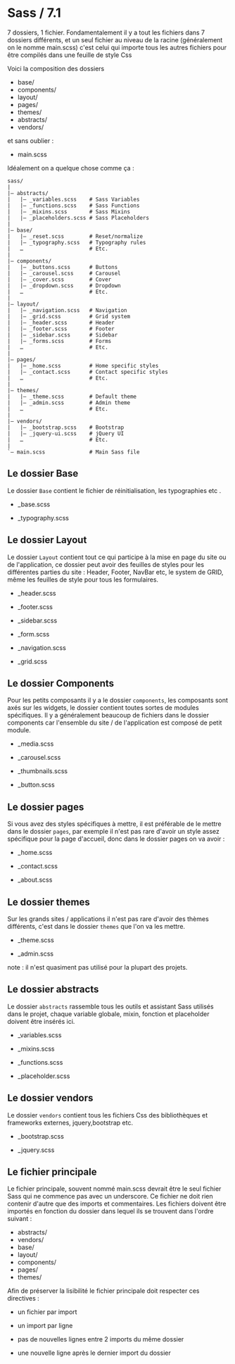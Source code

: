 # Sass / 7.1 

7 dossiers, 1 fichier. Fondamentalement il y a tout les fichiers dans 7 dossiers différents, et un seul fichier au niveau de la racine (généralement on le nomme main.scss) c'est celui qui importe tous les autres fichiers pour être compilés dans une feuille de style Css

Voici la composition des dossiers

*   base/
*   components/
*   layout/
*   pages/
*   themes/
*   abstracts/
*   vendors/

et sans oublier :

*   main.scss

Idéalement on a quelque chose comme ça :
```
sass/
|
|– abstracts/
|   |– _variables.scss    # Sass Variables
|   |– _functions.scss    # Sass Functions
|   |– _mixins.scss       # Sass Mixins
|   |– _placeholders.scss # Sass Placeholders
|
|– base/
|   |– _reset.scss        # Reset/normalize
|   |– _typography.scss   # Typography rules
|   …                     # Etc.
|
|– components/
|   |– _buttons.scss      # Buttons
|   |– _carousel.scss     # Carousel
|   |– _cover.scss        # Cover
|   |– _dropdown.scss     # Dropdown
|   …                     # Etc.
|
|– layout/
|   |– _navigation.scss   # Navigation
|   |– _grid.scss         # Grid system
|   |– _header.scss       # Header
|   |– _footer.scss       # Footer
|   |– _sidebar.scss      # Sidebar
|   |– _forms.scss        # Forms
|   …                     # Etc.
|
|– pages/
|   |– _home.scss         # Home specific styles
|   |– _contact.scss      # Contact specific styles
|   …                     # Etc.
|
|– themes/
|   |– _theme.scss        # Default theme
|   |– _admin.scss        # Admin theme
|   …                     # Etc.
|
|– vendors/
|   |– _bootstrap.scss    # Bootstrap
|   |– _jquery-ui.scss    # jQuery UI
|   …                     # Etc.
|
`– main.scss              # Main Sass file
```

## Le dossier Base

Le dossier `Base` contient le fichier de réinitialisation, les typographies etc .

*   _base.scss

*   _typography.scss

## Le dossier Layout 

Le dossier `Layout` contient tout ce qui participe à la mise en page du site ou de l'application, ce dossier
peut avoir des feuilles de styles pour les différentes parties du site : Header, Footer, NavBar etc, le system de GRID, même les feuilles de style pour tous les formulaires.

*   _header.scss

*   _footer.scss

*   _sidebar.scss

*   _form.scss

*   _navigation.scss

*   _grid.scss

## Le dossier Components

Pour les petits composants il y a le dossier `components`, les composants sont axés sur les widgets, le dossier contient toutes sortes de modules spécifiques. Il y a généralement beaucoup de fichiers dans le dossier components car l'ensemble du site / de l'application est composé de petit module.

*   _media.scss

*   _carousel.scss

*   _thumbnails.scss

*   _button.scss

## Le dossier pages

Si vous avez des styles spécifiques à mettre, il est préférable de le mettre dans le dossier `pages`, par exemple il n'est pas rare d'avoir un style assez spécifique pour la page d'accueil, donc dans le dossier pages on va avoir : 

*   _home.scss

*   _contact.scss

*   _about.scss

## Le dossier themes

Sur les grands sites / applications il n'est pas rare d'avoir des thèmes différents, c'est dans le dossier `themes` que l'on va les mettre.

*   _theme.scss

*   _admin.scss

note : il n'est quasiment pas utilisé pour la plupart des projets.

## Le dossier abstracts

Le dossier `abstracts` rassemble tous les outils et assistant Sass utilisés dans le projet, chaque variable globale, mixin, fonction et placeholder doivent être insérés ici.

*   _variables.scss

*   _mixins.scss

*   _functions.scss

*   _placeholder.scss

## Le dossier vendors

Le dossier `vendors` contient tous les fichiers Css des bibliothèques et frameworks externes, jquery,bootstrap etc. 

*   _bootstrap.scss

*   _jquery.scss

## Le fichier principale

Le fichier principale, souvent nommé main.scss devrait être le seul fichier Sass qui ne commence pas avec un underscore. Ce fichier ne doit rien contenir d'autre que des imports et commentaires. Les fichiers doivent être importés en fonction du dossier dans lequel ils se trouvent dans l'ordre suivant : 

*   abstracts/
*   vendors/
*   base/
*   layout/
*   components/
*   pages/
*   themes/

Afin de préserver la lisibilité le fichier principale doit respecter ces directives : 

*   un fichier par import 

*   un import par ligne

*   pas de nouvelles lignes entre 2 imports du même dossier

*   une nouvelle ligne après le dernier import du dossier 
